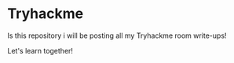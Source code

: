 # Tryhackme

Is this repository i will be posting all my Tryhackme room write-ups!

Let's learn together!
